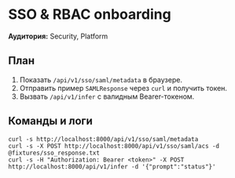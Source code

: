 # SSO & RBAC onboarding

**Аудитория:** Security, Platform

## План
1. Показать `/api/v1/sso/saml/metadata` в браузере.
2. Отправить пример `SAMLResponse` через `curl` и получить токен.
3. Вызвать `/api/v1/infer` с валидным Bearer-токеном.

## Команды и логи
```
curl -s http://localhost:8000/api/v1/sso/saml/metadata
curl -s -X POST http://localhost:8000/api/v1/sso/saml/acs -d @fixtures/sso_response.txt
curl -s -H "Authorization: Bearer <token>" -X POST http://localhost:8000/api/v1/infer -d '{"prompt":"status"}'
```
